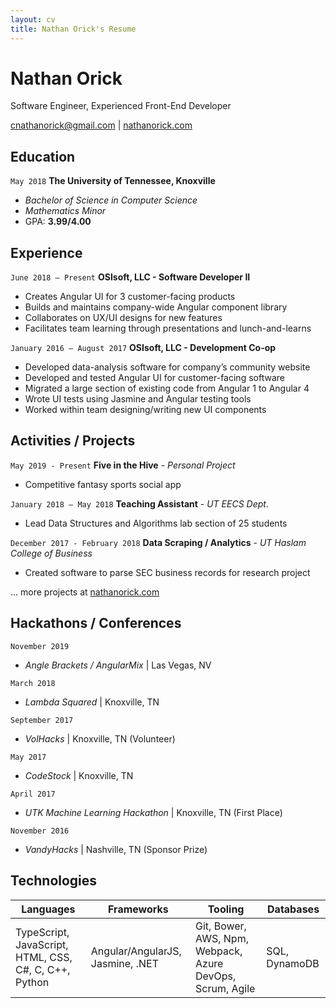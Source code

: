 ```yaml
---
layout: cv
title: Nathan Orick's Resume
---
```



# Nathan Orick

Software Engineer, Experienced Front-End Developer

<div id="webaddress">
<a href="mailto:cnathanorick@gmail.com">cnathanorick@gmail.com</a>
| <a href="http://nathanorick.com">nathanorick.com</a>
</div>


## Education

`May 2018`
__The University of Tennessee, Knoxville__

- _Bachelor of Science in Computer Science_
- _Mathematics Minor_
- GPA: **3.99/4.00**

## Experience

`June 2018 – Present`
__OSIsoft, LLC - Software Developer II__
- Creates Angular UI for 3 customer-facing products
- Builds and maintains company-wide Angular component library
- Collaborates on UX/UI designs for new features
- Facilitates team learning through presentations and lunch-and-learns


`January 2016 – August 2017`
__OSIsoft, LLC - Development Co-op__
- Developed data-analysis software for company’s community website
- Developed and tested Angular UI for customer-facing software
- Migrated a large section of existing code from Angular 1 to Angular 4
- Wrote UI tests using Jasmine and Angular testing tools
- Worked within team designing/writing new UI components


## Activities / Projects

`May 2019 - Present`
__Five in the Hive__ - _Personal Project_
- Competitive fantasy sports social app

`January 2018 – May 2018`
__Teaching Assistant__ - _UT EECS Dept._
- Lead Data Structures and Algorithms lab section of 25 students

`December 2017 - February 2018`
__Data Scraping / Analytics__ - _UT Haslam College of Business_
- Created software to parse SEC business records for research project

... more projects at [nathanorick.com](https://nathanorick.com)

## Hackathons / Conferences

`November 2019`
- _Angle Brackets / AngularMix_ \| Las Vegas, NV

`March 2018`
- _Lambda Squared_ \| Knoxville, TN

`September 2017`
- _VolHacks_ \| Knoxville, TN (Volunteer)

`May 2017`
- _CodeStock_ \| Knoxville, TN

`April 2017`
- _UTK Machine Learning Hackathon_ \| Knoxville, TN (First Place)

`November 2016`
- _VandyHacks_ \| Nashville, TN (Sponsor Prize)

## Technologies

| Languages | Frameworks | Tooling | Databases|
| --------- | --------- | ---------- | ------ |
| TypeScript, JavaScript, HTML, CSS, C#, C, C++, Python | Angular/AngularJS, Jasmine, .NET | Git, Bower, AWS, Npm, Webpack, Azure DevOps, Scrum, Agile | SQL, DynamoDB |
